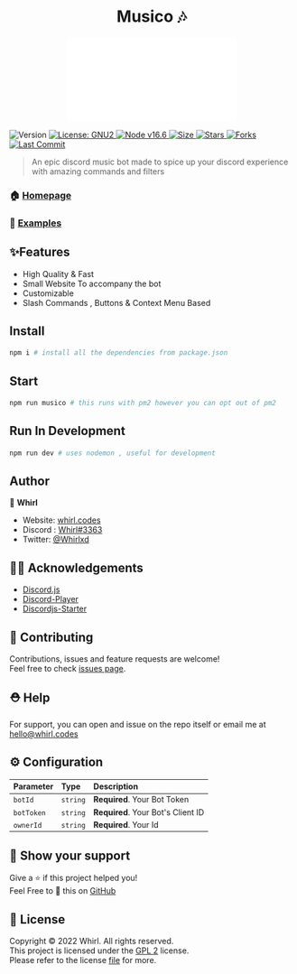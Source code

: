 <h1 align="center">Musico 🎶</h1>
<div align="center">
<img src="/musico.gif" alt="musico" align="center" width="300" height="150"></div>
<p>
  <img alt="Version" src="https://img.shields.io/badge/version-3.5.0-blue.svg?cacheSeconds=2592000" />
  <a href="#" target="_blank">
    <img alt="License: GNU2" src="https://img.shields.io/badge/License-GNU2-yellow.svg" />
  </a>
    <a href="#" target="_blank">
    <img alt="Node v16.6" src="https://img.shields.io/node/v/discord.js" />
  </a>
   <a href="#" target="_blank">
    <img alt="Size" src="https://img.shields.io/github/repo-size/whirlxd/musico" />
  </a>
    <a href="#" target="_blank">
    <img alt="Stars" src="https://img.shields.io/github/stars/whirlxd/musico?style=social" />
  </a>
    <a href="#" target="_blank">
    <img alt="Forks" src="https://img.shields.io/github/forks/whirlxd/musico?style=social" />
  </a>
    <a href="#" target="_blank">
    <img alt="Last Commit" src="https://img.shields.io/github/last-commit/whirlxd/musico" />
  </a>
</p>

> An epic discord music bot made to spice up your discord experience with amazing commands and filters

### 🏠 [Homepage](https://whirlxd.xyz/musico)

### 🎨 [Examples](https://github.com/whirlxd/Musico/tree/master/examples)

## ✨Features

- High Quality & Fast
- Small Website To accompany the bot
- Customizable
- Slash Commands , Buttons & Context Menu Based

## Install

```sh
npm i # install all the dependencies from package.json
```

## Start

```sh
npm run musico # this runs with pm2 however you can opt out of pm2
```

## Run In Development

```sh
npm run dev # uses nodemon , useful for development
```

## Author

👤 **Whirl**

- Website: [whirl.codes](https://whirlxd.xyz)
- Discord : [Whirl#3363](https//discord.com/users/808332105108553759)
- Twitter: [@Whirlxd](https://twitter.com/whirlxd)

## 🐱‍💻 Acknowledgements

- [Discord.js](https://discord.js.org)
- [Discord-Player](https://discord-player.js.org)
- [Discordjs-Starter](https://github.com/NamVr/DiscordBot-Template)

## 🤝 Contributing

Contributions, issues and feature requests are welcome!<br />Feel free to check [issues page](https://github.com/whirl21/musico/issues).

## ⛑ Help

For support, you can open and issue on the repo itself or email me at [hello@whirl.codes](mailto:hello@whirl.codes)

## ⚙️ Configuration

| Parameter  | Type     | Description                        |
| :--------- | :------- | :--------------------------------- |
| `botId`    | `string` | **Required**. Your Bot Token       |
| `botToken` | `string` | **Required**. Your Bot's Client ID |
| `ownerId`  | `string` | **Required**. Your Id              |

## 💝 Show your support

Give a ⭐️ if this project helped you!<br>
Feel Free to 🥢 this on [GitHub](https://github.com/Whirlxd/Musico/fork)<br>

## 📜 License

Copyright ©️ 2022 Whirl. All rights reserved.<br>
This project is licensed under the [GPL 2](https://github.com/Whirl21/Musico/blob/musico/LICENSE) license.<BR>
Please refer to the license [file](https://github.com/Whirl21/Musico/blob/musico/LICENSE) for more.
